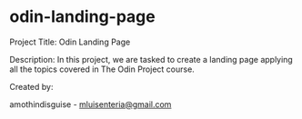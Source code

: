 # odin-landing-page

Project Title: Odin Landing Page

Description: In this project, we are tasked to create a landing page applying all the topics covered in The Odin Project course.

Created by:

amothindisguise - mluisenteria@gmail.com